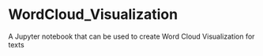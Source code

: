 # WordCloud_Visualization
A Jupyter notebook that can be used to create Word Cloud Visualization for texts

